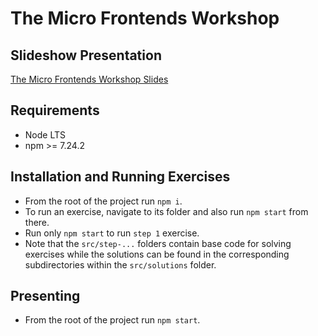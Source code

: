 # The Micro Frontends Workshop

## Slideshow Presentation

[The Micro Frontends Workshop Slides](https://nearform.github.io/the-micro-frontends-workshop)

## Requirements

- Node LTS
- npm >= 7.24.2


## Installation and Running Exercises

- From the root of the project run `npm i`.
- To run an exercise, navigate to its folder and also run `npm start` from there.
- Run only `npm start` to run `step 1` exercise.
- Note that the `src/step-...` folders contain base code for solving exercises while the solutions can be found in the corresponding subdirectories within the `src/solutions` folder.

## Presenting

- From the root of the project run `npm start`.
